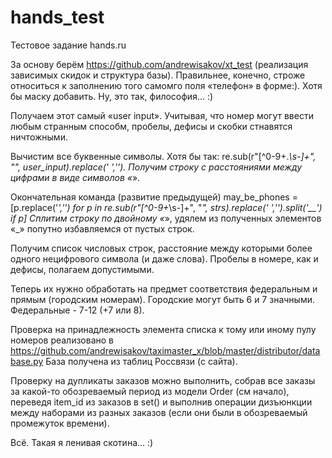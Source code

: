 # hands_test
Тестовое задание hands.ru

За основу берём https://github.com/andrewisakov/xt_test (реализация зависимых скидок и структура базы).
Правильнее, конечно, строже относиться к заполнению того самомго поля «телефон» в форме:). Хотя бы маску добавить. Ну, это так, философия... :)

Получаем этот самый «user input». Учитывая, что номер могут ввести любым странным способм, пробелы, дефисы и скобки стнавятся ничтожными.

Вычистим все буквенные символы. Хотя бы так:
re.sub(r"[^0-9+._\s-]+", "", user_input).replace(' ','').
Получим строку с расстояниями между цифрами в виде символов «_».

Окончательная команда (развитие предыдущей)
may_be_phones = [p.replace('_','') for p in re.sub(r"[^0-9+_\s-]+", "_", strs).replace(' ','').split('__') if p]
Сплитим строку по двойному «_», удялем из полученных элементов «_» попутно избавляемся от пустых строк.

Получим список числовых строк, расстояние между которыми более одного нецифрового символа (и даже слова). Пробелы в номере, как и дефисы, полагаем допустимыми.

Теперь их нужно обработать на предмет соответствия федеральным и прямым (городским номерам). Городские могут быть 6 и 7 значными. Федеральные - 7-12 (+7 или 8).

Проверка на принадлежность элемента списка к тому или иному пулу номеров реализовано в https://github.com/andrewisakov/taximaster_x/blob/master/distributor/database.py
База получена из таблиц Россвязи (с сайта).

Проверку на дупликаты заказов можно выполнить, собрав все заказы за какой-то обозреваемый период из модели Order (см начало), переведя item_id из заказов в set() и выполнив операции дизъюнкции между наборами из разных заказов (если они были в обозреваемый промежуток времени).

Всё.
Такая я ленивая скотина... :)
